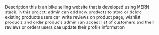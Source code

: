 Description
this is an bike selling website that is developed using MERN stack.
in this project:
admin can add new products to store or delete existing products
users can write reviews on product page, wishlist products and order products
admin can access list of customers and their reviews or orders
users can update their profile information
